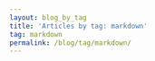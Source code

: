 ```yaml
---
layout: blog_by_tag
title: 'Articles by tag: markdown'
tag: markdown
permalink: /blog/tag/markdown/
---
```

